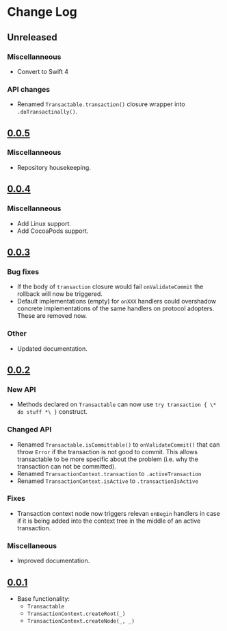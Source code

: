 # Change Log

## Unreleased

### Miscellanneous

- Convert to Swift 4

### API changes

- Renamed `Transactable.transaction()` closure wrapper into `.doTransactinally()`.

## [0.0.5](https://github.com/courteouselk/Transactions/compare/0.0.4...0.0.5)

### Miscellanneous

- Repository housekeeping.

## [0.0.4](https://github.com/courteouselk/Transactions/compare/0.0.3...0.0.4)

### Miscellanneous

- Add Linux support.
- Add CocoaPods support.

## [0.0.3](https://github.com/courteouselk/Transactions/compare/0.0.2...0.0.3)

### Bug fixes

- If the body of `transaction` closure would fail `onValidateCommit` the rollback will now be 
  triggered.
- Default implementations (empty) for `onXXX` handlers could overshadow concrete implementations of
  the same handlers on protocol adopters.  These are removed now.

### Other

- Updated documentation.

## [0.0.2](https://github.com/courteouselk/Transactions/compare/0.0.1...0.0.2)

### New API

- Methods declared on `Transactable` can now use `try transaction { \* do stuff *\ }` construct.

### Changed API

- Renamed `Transactable.isCommittable()` to `onValidateCommit()` that  can throw `Error` if the
  transaction is not good to commit. This allows transactable to be more specific about the
  problem (i.e. why the transaction can not be committed).
- Renamed `TransactionContext.transaction` to `.activeTransaction`
- Renamed `TransactionContext.isActive` to `.transactionIsActive`

### Fixes

- Transaction context node now triggers relevan `onBegin` handlers in case if it is being added into
  the context tree in the middle of an active transaction.

### Miscellaneous

- Improved documentation.

## [0.0.1](https://github.com/courteouselk/Transactions/releases/tag/0.0.1)

- Base functionality:
  - `Transactable`
  - `TransactionContext.createRoot(_)`
  - `TransactionContext.createNode(_, _)`
